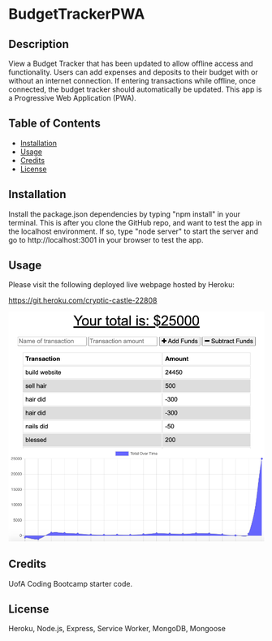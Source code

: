 # BudgetTrackerPWA

## Description
View a Budget Tracker that has been updated to allow offline access and functionality. Users can add expenses and deposits to their budget with or without an internet connection. If entering transactions while offline, once connected, the budget tracker should automatically be updated. This app is a Progressive Web Application (PWA).

## Table of Contents 
* [Installation](#installation)
* [Usage](#usage)
* [Credits](#credits)
* [License](#license)

## Installation 
Install the package.json dependencies by typing "npm install" in your terminal. This is after you clone the GitHub repo, and want to test the app in the localhost environment. If so, type "node server" to start the server and go to http://localhost:3001 in your browser to test the app. 



## Usage 
Please visit the following deployed live webpage hosted by Heroku:

https://git.heroku.com/cryptic-castle-22808


![picture](budgetpwa.png)
    
## Credits 
UofA Coding Bootcamp starter code.

## License 
Heroku, Node.js, Express, Service Worker, MongoDB, Mongoose

